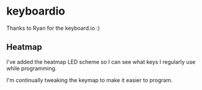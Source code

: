 # keyboardio

Thanks to Ryan for the keyboard.io :)

## Heatmap

I've added the heatmap LED scheme so I can see what keys I regularly use
while programming.

I'm continually tweaking the keymap to make it easier to program.



